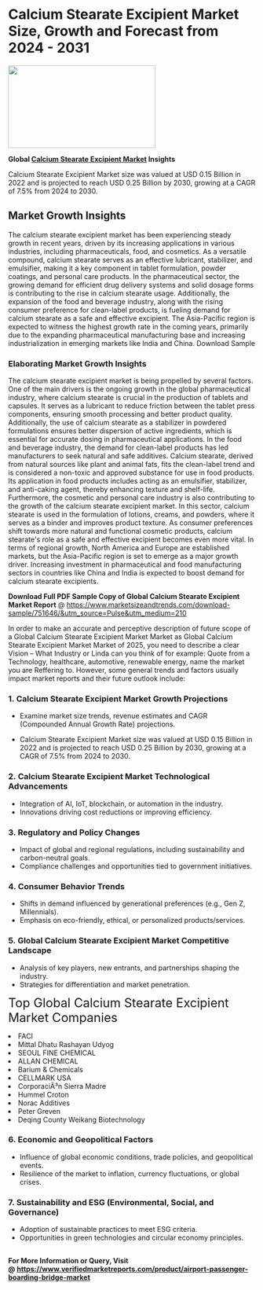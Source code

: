 <H1>Calcium Stearate Excipient Market Size, Growth and Forecast from 2024 - 2031</H1><img class="aligncenter size-medium wp-image-584254" src="https://thirdeyenews.in/wp-content/uploads/2024/09/Global-Market-Research-300x168.jpeg" alt="" width="300" height="168" /><p><strong>Global&nbsp;<a href="https://www.marketsizeandtrends.com/download-sample/751646/&amp;utm_source=Pulse&amp;utm_medium=210">Calcium Stearate Excipient Market</a> Insights</strong></p><p>Calcium Stearate Excipient Market size was valued at USD 0.15 Billion in 2022 and is projected to reach USD 0.25 Billion by 2030, growing at a CAGR of 7.5% from 2024 to 2030.</p><p><h2>Market Growth Insights</h2> The calcium stearate excipient market has been experiencing steady growth in recent years, driven by its increasing applications in various industries, including pharmaceuticals, food, and cosmetics. As a versatile compound, calcium stearate serves as an effective lubricant, stabilizer, and emulsifier, making it a key component in tablet formulation, powder coatings, and personal care products. In the pharmaceutical sector, the growing demand for efficient drug delivery systems and solid dosage forms is contributing to the rise in calcium stearate usage. Additionally, the expansion of the food and beverage industry, along with the rising consumer preference for clean-label products, is fueling demand for calcium stearate as a safe and effective excipient. The Asia-Pacific region is expected to witness the highest growth rate in the coming years, primarily due to the expanding pharmaceutical manufacturing base and increasing industrialization in emerging markets like India and China. Download Sample <h3>Elaborating Market Growth Insights</h3> The calcium stearate excipient market is being propelled by several factors. One of the main drivers is the ongoing growth in the global pharmaceutical industry, where calcium stearate is crucial in the production of tablets and capsules. It serves as a lubricant to reduce friction between the tablet press components, ensuring smooth processing and better product quality. Additionally, the use of calcium stearate as a stabilizer in powdered formulations ensures better dispersion of active ingredients, which is essential for accurate dosing in pharmaceutical applications. In the food and beverage industry, the demand for clean-label products has led manufacturers to seek natural and safe additives. Calcium stearate, derived from natural sources like plant and animal fats, fits the clean-label trend and is considered a non-toxic and approved substance for use in food products. Its application in food products includes acting as an emulsifier, stabilizer, and anti-caking agent, thereby enhancing texture and shelf-life. Furthermore, the cosmetic and personal care industry is also contributing to the growth of the calcium stearate excipient market. In this sector, calcium stearate is used in the formulation of lotions, creams, and powders, where it serves as a binder and improves product texture. As consumer preferences shift towards more natural and functional cosmetic products, calcium stearate's role as a safe and effective excipient becomes even more vital. In terms of regional growth, North America and Europe are established markets, but the Asia-Pacific region is set to emerge as a major growth driver. Increasing investment in pharmaceutical and food manufacturing sectors in countries like China and India is expected to boost demand for calcium stearate excipients. </p><p><span class=""><strong>Download Full PDF Sample Copy of Global Calcium Stearate Excipient Market Report</strong> @ <a href="https://www.marketsizeandtrends.com/download-sample/751646/&amp;utm_source=Pulse&amp;utm_medium=210" target="_blank">https://www.marketsizeandtrends.com/download-sample/751646/&amp;utm_source=Pulse&amp;utm_medium=210</a></span></p><p>In order to make an accurate and perceptive description of future scope of a Global&nbsp;Calcium Stearate Excipient Market Market as Global&nbsp;Calcium Stearate Excipient Market Market of 2025, you need to describe a clear Vision &ndash; What Industry or Linda can you think of for example: Quote from a Technology, healthcare, automotive, renewable energy, name the market you are Reffering to. However, some general trends and factors usually impact market reports and their future outlook include:</p><h3>1.&nbsp;<strong>Calcium Stearate Excipient Market Growth Projections</strong></h3><ul><li>Examine market size trends, revenue estimates and CAGR (Compounded Annual Growth Rate) projections.</li><li><p>Calcium Stearate Excipient Market size was valued at USD 0.15 Billion in 2022 and is projected to reach USD 0.25 Billion by 2030, growing at a CAGR of 7.5% from 2024 to 2030.</p></li></ul><h3>2.&nbsp;<strong>Calcium Stearate Excipient Market Technological Advancements</strong></h3><ul><li>Integration of AI, IoT, blockchain, or automation in the industry.</li><li>Innovations driving cost reductions or improving efficiency.</li></ul><h3>3.&nbsp;<strong>Regulatory and Policy Changes</strong></h3><ul><li>Impact of global and regional regulations, including sustainability and carbon-neutral goals.</li><li>Compliance challenges and opportunities tied to government initiatives.</li></ul><h3>4.&nbsp;<strong>Consumer Behavior Trends</strong></h3><ul><li>Shifts in demand influenced by generational preferences (e.g., Gen Z, Millennials).</li><li>Emphasis on eco-friendly, ethical, or personalized products/services.</li></ul><h3>5.&nbsp;<strong>Global Calcium Stearate Excipient Market Competitive Landscape</strong></h3><ul><li>Analysis of key players, new entrants, and partnerships shaping the industry.</li><li>Strategies for differentiation and market penetration.</li></ul><p data-pm-slice="1 1 []"><span style="color: inherit; font-family: inherit; font-size: 25px;">Top Global Calcium Stearate Excipient Market Companies</span></p><div class="" data-test-id=""><p><li>FACI</li><li> Mittal Dhatu Rashayan Udyog</li><li> SEOUL FINE CHEMICAL</li><li> ALLAN CHEMICAL</li><li> Barium & Chemicals</li><li> CELLMARK USA</li><li> CorporaciÃ³n Sierra Madre</li><li> Hummel Croton</li><li> Norac Additives</li><li> Peter Greven</li><li> Deqing County Weikang Biotechnology</li></p></div><h3>6.&nbsp;<strong>Economic and Geopolitical Factors</strong></h3><ul><li>Influence of global economic conditions, trade policies, and geopolitical events.</li><li>Resilience of the market to inflation, currency fluctuations, or global crises.</li></ul><h3>7.&nbsp;<strong>Sustainability and ESG (Environmental, Social, and Governance)</strong></h3><ul><li>Adoption of sustainable practices to meet ESG criteria.</li><li>Opportunities in green technologies and circular economy principles.</li></ul><h2><strong style="font-size: 14px;">For More Information or Query, Visit @&nbsp;</strong><a style="background-color: #ffffff; font-size: 14px;" href="https://www.marketsizeandtrends.com/report/calcium-stearate-excipient-market/" target="_blank">https://www.verifiedmarketreports.com/product/airport-passenger-boarding-bridge-market</a></h2>
